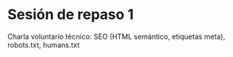 # Sesión de repaso 1

Charla voluntario técnico:
SEO (HTML semántico, etiquetas meta), robots.txt, humans.txt
